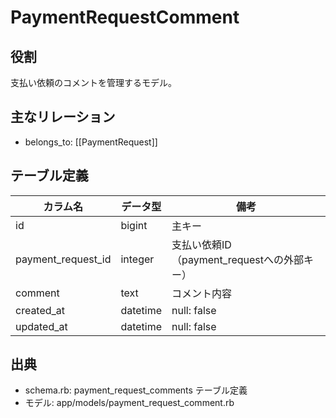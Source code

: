 # PaymentRequestComment

## 役割
支払い依頼のコメントを管理するモデル。

## 主なリレーション
- belongs_to: [[PaymentRequest]]

## テーブル定義

| カラム名 | データ型 | 備考 |
|---|---|---|
| id | bigint | 主キー |
| payment_request_id | integer | 支払い依頼ID（payment_requestへの外部キー） |
| comment | text | コメント内容 |
| created_at | datetime | null: false |
| updated_at | datetime | null: false |

## 出典
- schema.rb: payment_request_comments テーブル定義
- モデル: app/models/payment_request_comment.rb 